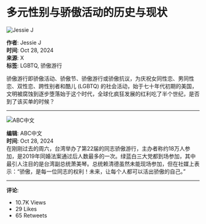 # 多元性别与骄傲活动的历史与现状

![Jessie J](https://pbs.twimg.com/profile_images/1881413810486906880/qWFGfzeK_normal.jpg)

**作者**: Jessie J  
**时间**: Oct 28, 2024  
**来源**: X  
**标签**: LGBTQ, 骄傲游行

骄傲游行即骄傲活动、骄傲节、骄傲游行或骄傲抗议，为庆祝女同性恋、男同性恋、双性恋、跨性别者和酷儿 (LGBTQ) 的社会活动，始于七十年代初期的美国，文明被腐蚀到逐步堕落始于这个时代，全球化疯狂发展的红利吃了半个世纪，是否到了该买单的时候？

---

![ABC中文](https://pbs.twimg.com/profile_images/1861234823156899842/5O5jCkuD_mini.jpg)

**编辑**: ABC中文  
**时间**: Oct 28, 2024  
在刚刚过去的周六，台湾举办了第22届的同志骄傲游行，主办者称约18万人参加，是2019年同婚法案通过后人数最多的一次。绿蓝白三大党都到场参加，其中最引人注目的是台湾副总统萧美琴。总统赖清德虽然未能现场参加，但在社媒上表示：“骄傲，是每一位同志的权利！未来，让每个人都可以活出骄傲的自己。”

---

**评论**:  
- 10.7K Views  
- 29 Likes  
- 65 Retweets  
<!-- tcd_original_link https://x.com/JessieJ012345/status/1850971000529187021 -->
